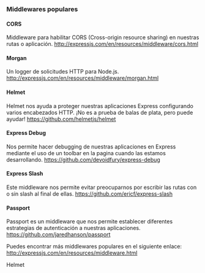 ### Middlewares populares

#### CORS
Middleware para habilitar CORS (Cross-origin resource sharing) en nuestras rutas o aplicación. http://expressjs.com/en/resources/middleware/cors.html

#### Morgan
Un logger de solicitudes HTTP para Node.js. http://expressjs.com/en/resources/middleware/morgan.html

#### Helmet
Helmet nos ayuda a proteger nuestras aplicaciones Express configurando varios encabezados HTTP. ¡No es a prueba de balas de plata, pero puede ayudar! https://github.com/helmetjs/helmet

#### Express Debug
Nos permite hacer debugging de nuestras aplicaciones en Express mediante el uso de un toolbar en la pagina cuando las estamos desarrollando. https://github.com/devoidfury/express-debug

#### Express Slash
Este middleware nos permite evitar preocuparnos por escribir las rutas con o sin slash al final de ellas. https://github.com/ericf/express-slash

#### Passport
Passport es un middleware que nos permite establecer diferentes estrategias de autenticación a nuestras aplicaciones. https://github.com/jaredhanson/passport

Puedes encontrar más middlewares populares en el siguiente enlace: http://expressjs.com/en/resources/middleware.html

Helmet